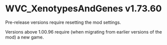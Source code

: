 # WVC_XenotypesAndGenes v1.73.60
 
Pre-release versions require resetting the mod settings.

Versions above 1.00.96 require (when migrating from earlier versions of the mod) a new game.